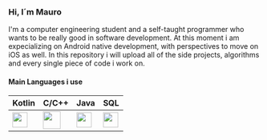 ### Hi, I´m Mauro

I'm a computer engineering student and a self-taught programmer who wants to be really good in software development. At this moment i am expecializing on Android native development, with perspectives to move on iOS as well. In this repository i will upload all of the side projects, algorithms and every single piece of code i work on.

#### Main Languages i use

| Kotlin  | C/C++ | Java | SQL | 
| ------------- | ------------- |------------- | ------------- |
| <img height="30px" src="https://upload.wikimedia.org/wikipedia/commons/0/06/Kotlin_Icon.svg">  | <img height="35px" src="https://upload.wikimedia.org/wikipedia/commons/1/18/ISO_C%2B%2B_Logo.svg"> |  <img height="30px" src="file:///C:/Users/Usuario/Desktop/Downloads/java.svg"> | <img height="30px" src="https://cdn.svgporn.com/logos/html-5.svg"> 
